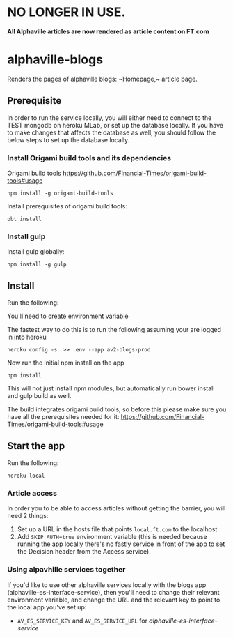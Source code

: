 # NO LONGER IN USE.
**All Alphaville articles are now rendered as article content on FT.com**

# alphaville-blogs

Renders the pages of alphaville blogs: ~Homepage,~ article page.

## Prerequisite
In order to run the service locally, you will either need to connect to the TEST mongodb on heroku MLab, or set up the database locally.
If you have to make changes that affects the database as well, you should follow the below steps to set up the database locally.

### Install Origami build tools and its dependencies

Origami build tools https://github.com/Financial-Times/origami-build-tools#usage

```
npm install -g origami-build-tools
```

Install prerequisites of origami build tools:

```
obt install
```

### Install gulp

Install gulp globally:

```
npm install -g gulp
```

## Install
Run the following:

You'll need to create environment variable

The fastest way to do this is to run the following assuming your are logged in into heroku

```
heroku config -s  >> .env --app av2-blogs-prod
```

Now run the initial npm install on the app

```
npm install
```

This will not just install npm modules, but automatically run bower install and gulp build as well.

The build integrates origami build tools, so before this please make sure you have all the prerequisites needed for it: https://github.com/Financial-Times/origami-build-tools#usage



## Start the app

Run the following:

```
heroku local
```

### Article access

In order you to be able to access articles without getting the barrier, you will need 2 things:

1. Set up a URL in the hosts file that points `local.ft.com` to the localhost
2. Add `SKIP_AUTH=true` environment variable (this is needed because running the app locally there's no fastly service in front of the app to set the Decision header from the Access service).

### Using alpavhille services together

If you'd like to use other alphaville services locally with the blogs app (alphaville-es-interface-service), then you'll need to change their relevant environment variable, and change the URL and the relevant key to point to the local app you've set up:

- `AV_ES_SERVICE_KEY` and `AV_ES_SERVICE_URL` for *alphaville-es-interface-service*

